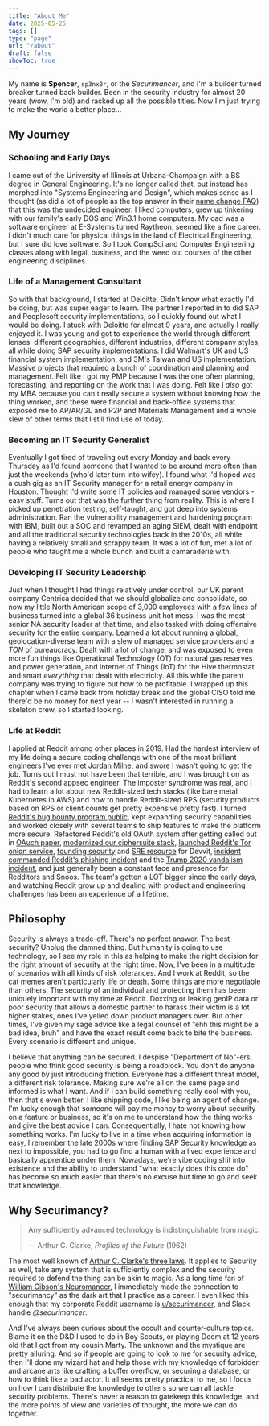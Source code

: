 ```yaml
---
title: "About Me"
date: 2025-05-25
tags: []
type: "page"
url: "/about"
draft: false
showToc: true
---
```


<!-- spellchecker: ignore sp3nx0r Peoplesoft SIEM wifey geolocation CISO appsec ciphersuite Devvit Redditors Snoos Doxxing bruh Neuromancer securimancy securimancer Auch gatekeep -->

My name is **Spencer**, `sp3nx0r`, or the *Securimancer*, and I'm a builder turned breaker turned back builder. Been in the security industry for almost 20 years (wow, I'm old) and racked up all the possible titles. Now I'm just trying to make the world a better place...

## My Journey

### Schooling and Early Days

I came out of the University of Illinois at Urbana-Champaign with a BS degree in General Engineering. It's no longer called that, but instead has morphed into "Systems Engineering and Design", which makes sense as I thought (as did a lot of people as the top answer in their [name change FAQ](https://ise.illinois.edu/undergraduate/systems-engineering-and-design-degree/name-change-faq)) that this was the undecided engineer. I liked computers, grew up tinkering with our family's early DOS and Win3.1 home computers. My dad was a software engineer at E-Systems turned Raytheon, seemed like a fine career. I didn't much care for physical things in the land of Electrical Engineering, but I sure did love software. So I took CompSci and Computer Engineering classes along with legal, business, and the weed out courses of the other engineering disciplines.

### Life of a Management Consultant

So with that background, I started at Deloitte. Didn't know what exactly I'd be doing, but was super eager to learn. The partner I reported in to did SAP and Peoplesoft security implementations, so I quickly found out what I would be doing. I stuck with Deloitte for almost 9 years, and actually I really enjoyed it. I was young and got to experience the world through different lenses: different geographies, different industries, different company styles, all while doing SAP security implementations. I did Walmart's UK and US financial system implementation, and 3M's Taiwan and US implementation. Massive projects that required a bunch of coordination and planning and management. Felt like I got my PMP because I was the one often planning, forecasting, and reporting on the work that I was doing. Felt like I *also* got my MBA because you can't really secure a system without knowing how the thing worked, and these were financial and back-office systems that exposed me to AP/AR/GL and P2P and Materials Management and a whole slew of other terms that I still find use of today.

### Becoming an IT Security Generalist

Eventually I got tired of traveling out every Monday and back every Thursday as I'd found someone that I wanted to be around more often than just the weekends (who'd later turn into wifey). I found what I'd hoped was a cush gig as an IT Security manager for a retail energy company in Houston. Thought I'd write some IT policies and managed some vendors - easy stuff. Turns out that was the further thing from reality. This is where I picked up penetration testing, self-taught, and got deep into systems administration. Ran the vulnerability management and hardening program with IBM, built out a SOC and revamped an aging SIEM, dealt with endpoint and all the traditional security technologies back in the 2010s, all while having a relatively small and scrappy team. It was a lot of fun, met a lot of people who taught me a whole bunch and built a camaraderie with.

### Developing IT Security Leadership

Just when I thought I had things relatively under control, our UK parent company Centrica decided that we should globalize and consolidate, so now my little North American scope of 3,000 employees with a few lines of business turned into a global 36 business unit hot mess. I was the most senior NA security leader at that time, and also tasked with doing offensive security for the entire company. Learned a lot about running a global, geolocation-diverse team with a slew of managed service providers and a *TON* of bureaucracy. Dealt with a lot of change, and was exposed to even more fun things like Operational Technology (OT) for natural gas reserves and power generation, and Internet of Things (IoT) for the Hive thermostat and smart *everything* that dealt with electricity. All this while the parent company was trying to figure out how to be profitable. I wrapped up this chapter when I came back from holiday break and the global CISO told me there'd be no money for next year -- I wasn't interested in running a skeleton crew, so I started looking.

### Life at Reddit

I applied at Reddit among other places in 2019. Had the hardest interview of my life doing a secure coding challenge with one of the most brilliant engineers I've ever met [Jordan Milne](https://jordanmilne.com/), and swore I wasn't going to get the job. Turns out I must not have been that terrible, and I was brought on as Reddit's second appsec engineer. The imposter syndrome was real, and I had to learn a lot about new Reddit-sized tech stacks (like bare metal Kubernetes in AWS) and how to handle Reddit-sized RPS (security products based on RPS or client counts get pretty expensive pretty fast). I turned [Reddit's bug bounty program public](https://www.hackerone.com/blog/reddits-bug-bounty-program-kicks-qa-reddits-allison-miller-and-spencer-koch-and-top-program), kept expanding security capabilities and worked closely with several teams to ship features to make the platform more secure. Refactored Reddit's old OAuth system after getting called out in [OAuch paper](https://lirias.kuleuven.be/3765111?limo=0), [modernized our ciphersuite stack](https://www.reddit.com/r/RedditSafety/comments/oeyuom/tls_protocol_and_ciphersuite_modernization/), [launched Reddit's Tor onion service](https://www.reddit.com/r/RedditSafety/comments/yd6hqg/reddit_onion_service_launch/), [founding security](https://techcrunch.com/2022/08/17/reddit-developer-platform/) and [SRE resource](https://www.reddit.com/r/RedditEng/comments/1ka0ba7/how_we_scaled_devvit_200x_for_rfield_part_1/?share_id=ziOSz9aqoBmVkLsRLE_PO) for Devvit, [incident commanded Reddit's phishing incident](https://www.reddit.com/r/reddit/comments/10y427y/we_had_a_security_incident_heres_what_we_know/) and the [Trump 2020 vandalism incident](https://www.theverge.com/2020/8/7/21358898/reddit-subreddits-trump-communities-vandalized-compromised-moderator-accounts), and just generally been a constant face and presence for Redditors and Snoos. The team's gotten a LOT bigger since the early days, and watching Reddit grow up and dealing with product and engineering challenges has been an experience of a lifetime.

## Philosophy

Security is always a trade-off. There's no perfect answer. The best security? Unplug the damned thing. But humanity is going to use technology, so I see my role in this as helping to make the right decision for the right amount of security at the right time. Now, I've been in a multitude of scenarios with all kinds of risk tolerances. And I work at Reddit, so the cat memes aren't particularly life or death. Some things are more negotiable than others. The security of an individual and protecting them has been uniquely important with my time at Reddit. Doxxing or leaking geoIP data or poor security that allows a domestic partner to harass their victim is a lot higher stakes, ones I've yelled down product managers over. But other times, I've given my sage advice like a legal counsel of "ehh this might be a bad idea, bruh" and have the exact result come back to bite the business. Every scenario is different and unique.

I believe that anything can be secured. I despise "Department of No"-ers, people who think good security is being a roadblock. You don't do anyone any good by just introducing friction. Everyone has a different threat model, a different risk tolerance. Making sure we're all on the same page and informed is what I want. And if I can build something really cool with you, then that's even better. I like shipping code, I like being an agent of change. I'm lucky enough that someone will pay me money to worry about security on a feature or business, so it's on me to understand how the thing works and give the best advice I can. Consequentially, I hate not knowing how something works. I'm lucky to live in a time when acquiring information is easy, I remember the late 2000s where finding SAP Security knowledge as next to impossible, you had to go find a human with a lived experience and basically apprentice under them. Nowadays, we're vibe coding shit into existence and the ability to understand "what exactly does this code do" has become so much easier that there's no excuse but time to go and seek that knowledge.

## Why Securimancy?

> Any sufficiently advanced technology is indistinguishable from magic.
>
> — Arthur C. Clarke, *Profiles of the Future* (1962)

The most well known of [Arthur C. Clarke's three laws](https://en.wikipedia.org/wiki/Clarke%27s_three_laws). It applies to Security as well, take any system that is sufficiently complex and the security required to defend the thing can be akin to magic. As a long time fan of [William Gibson's Neuromancer](https://en.wikipedia.org/wiki/Neuromancer), I immediately made the connection to "securimancy" as the dark art that I practice as a career. I even liked this enough that my corporate Reddit username is [u/securimancer](https://www.reddit.com/user/securimancer/), and Slack handle *@securimancer*.

And I've always been curious about the occult and counter-culture topics. Blame it on the D&D I used to do in Boy Scouts, or playing Doom at 12 years old that I got from my cousin Marty. The unknown and the mystique are pretty alluring. And so if people are going to look to me for security advice, then I'll done my wizard hat and help those with my knowledge of forbidden and arcane arts like crafting a buffer overflow, or securing a database, or how to think like a bad actor. It all seems pretty practical to me, so I focus on how I can distribute the knowledge to others so we can all tackle security problems. There's never a reason to gatekeep this knowledge, and the more points of view and varieties of thought, the more we can do together.

